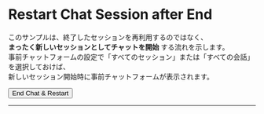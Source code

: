 <!DOCTYPE html>
<html lang="ja">
<head>
  <meta charset="UTF-8" />
  <title>Restart Chat Session after End2</title>
</head>
<body>
  <h1>Restart Chat Session after End</h1>
  <p>
    このサンプルは、終了したセッションを再利用するのではなく、<br>
    <strong>まったく新しいセッションとしてチャットを開始</strong> する流れを示します。<br>
    事前チャットフォームの設定で「すべてのセッション」または「すべての会話」を選択しておけば、<br>
    新しいセッション開始時に事前チャットフォームが表示されます。
  </p>

  <!-- 会話終了時に呼ばれる想定のボタン (デモ用) -->
  <button onclick="endChatAndRestart()">End Chat & Restart</button>

  <hr />

  <script>
    /************************************************************
     * 1) initChat()
     *    - Embedded Messaging の初期化 (＝新規セッション開始)
     ************************************************************/
    function initChat() {
      console.log('[initChat] START');
      try {
        // 言語設定 (例: 'ja')
        embeddedservice_bootstrap.settings.language = 'ja';

        // 組織ID / デプロイID / ES URL は環境に合わせて書き換えてください
        embeddedservice_bootstrap.init(
          '00DIS000002CjVn',  // Org ID 例
          'MIAW4',            // デプロイID 例
          'https://daihachi20240927.my.site.com/ESWMIAW41737545576136', // ES URL 例
          {
            scrt2URL: 'https://daihachi20240927.my.salesforce-scrt.com'
          }
        );

        console.log('[initChat] SUCCESS: Chat initialized.');

      } catch (err) {
        console.error('[initChat] ERROR:', err);
      }
      console.log('[initChat] END');

      // ★ もし自動でウィンドウを開きたい場合は以下を活用
      setTimeout(() => {
        if (window.embeddedservice_bootstrap && typeof embeddedservice_bootstrap.openChat === 'function') {
          console.log('[initChat] Calling openChat() to display chat window...');
          embeddedservice_bootstrap.openChat();
        } else {
          console.warn('[initChat] openChat() not found. The user may need to click the chat icon, if it exists.');
        }
      }, 500);
    }

    /************************************************************
     * 2) removeChat()
     *    - 古いチャット要素(iframe, script, localStorage, JSオブジェクト)を削除
     ************************************************************/
    function removeChat(verbose = true) {
      if (verbose) console.log('[removeChat] START');

      // removeIframe() があれば呼ぶ
      if (
        window.embeddedservice_bootstrap &&
        window.embeddedservice_bootstrap.core &&
        typeof window.embeddedservice_bootstrap.core.removeIframe === 'function'
      ) {
        if (verbose) console.log('[removeChat] removeIframe()...');
        try {
          window.embeddedservice_bootstrap.core.removeIframe();
        } catch(e) {
          console.warn('[removeChat] removeIframe error:', e);
        }
      }

      // script タグ (bootstrap.min.js) を削除
      const scriptTag = document.querySelector("script[src*='bootstrap.min.js']");
      if (scriptTag) {
        scriptTag.remove();
        if (verbose) console.log('[removeChat] Removed script tag.');
      }

      // iframe を削除
      const iframeSelectors = [
        "iframe[data-embeddedmessaging]",
        "iframe[id*='embeddedMessaging']",
        "iframe[class*='embeddedMessaging']"
      ].join(',');

      const chatIframes = document.querySelectorAll(iframeSelectors);
      chatIframes.forEach((ifr) => {
        if (verbose) console.log('[removeChat] Deleting iframe:', ifr.outerHTML);
        ifr.remove();
      });

      // localStorage 上のチャット情報を削除
      try {
        localStorage.removeItem('embeddedMessaging:conversationData');
        localStorage.removeItem('embeddedMessaging:isLoggedIn');
        localStorage.removeItem('embeddedMessaging:settings');
      } catch (err) {
        console.warn('[removeChat] localStorage remove error:', err);
      }

      // JSオブジェクト embeddedservice_bootstrap を削除
      if (window.embeddedservice_bootstrap) {
        delete window.embeddedservice_bootstrap;
        if (verbose) console.log('[removeChat] Deleted embeddedservice_bootstrap.');
      }

      if (verbose) console.log('[removeChat] END');
    }

    /************************************************************
     * 3) loadChatScriptAndInit()
     *    - 新しい <script> を挿入 → onload で initChat() を実行
     ************************************************************/
    function loadChatScriptAndInit() {
      console.log('[loadChatScriptAndInit] START');
      // 新しい script タグを作成
      const scriptEl = document.createElement('script');
      scriptEl.type = 'text/javascript';

      // 自組織の bootstrap.min.js のURLに書き換えてください
      scriptEl.src = 'https://daihachi20240927.my.site.com/ESWMIAW41737545576136/assets/js/bootstrap.min.js';

      // scriptロード完了後に initChat() を呼ぶ
      scriptEl.onload = () => {
        console.log('[loadChatScriptAndInit] Script loaded. Now calling initChat()...');
        if (window.embeddedservice_bootstrap) {
          initChat();
        } else {
          console.warn('[loadChatScriptAndInit] embeddedservice_bootstrap not defined after script load.');
        }
      };

      // script タグを追加
      document.body.appendChild(scriptEl);
      console.log('[loadChatScriptAndInit] END');
    }

    /************************************************************
     * 4) endChatAndRestart()
     *    - (1) removeChat() で既存セッションを破棄
     *    - (2) 新しい script を挿入 → initChat() を呼び出し
     *    - ＝ 新しいセッションとしてチャットを開始
     ************************************************************/
    function endChatAndRestart() {
      console.log('[endChatAndRestart] START');
      removeChat(); // まずチャット要素を完全削除

      // 少し待ってから新たな script を挿入して init
      setTimeout(() => {
        loadChatScriptAndInit();
      }, 500);
      console.log('[endChatAndRestart] END');
    }

    /************************************************************
     * 5) ページ初回ロード時
     *    - すでに会話を開始したいなら、下記で script を読み込み & initChat()
     ************************************************************/
    function onScriptLoad() {
      console.log('[onScriptLoad] -> loadChatScriptAndInit');
      loadChatScriptAndInit();
    }
  </script>

  <!-- ページロード時に onScriptLoad() を呼ぶ -->
  <script
    type="text/javascript"
    src="https://daihachi20240927.my.site.com/ESWMIAW41737545576136/assets/js/bootstrap.min.js"
    onload="onScriptLoad()"
  ></script>
</body>
</html>
